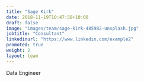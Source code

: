 ```yaml
---
title: "Sage Kirk"
date: 2018-11-19T10:47:58+10:00
draft: false
image: "images/team/sage-kirk-485982-unsplash.jpg"
jobtitle: "Consultant"
linkedinurl: "https://www.linkedin.com/example2"
promoted: true
weight: 2
layout: team
---
```


Data Engineer

